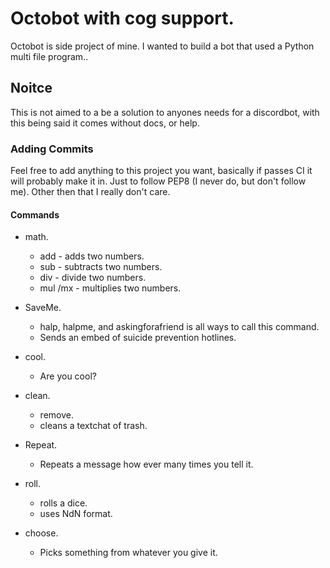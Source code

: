 # Octobot with cog support.
Octobot is side project of mine. I wanted to build a bot that used a Python multi file program..

## Noitce 
This is not aimed to a be a solution to anyones needs for a discordbot, with this being said it comes without docs, or help. 

### Adding Commits 
Feel free to add anything to this project you want, basically if passes CI it will probably make it in. 
Just to follow PEP8 (I never do, but don't follow me). Other then that I really don't care.

#### Commands 
- math.
  - add - adds two numbers.
  - sub - subtracts two numbers.
  - div - divide two numbers.
  - mul /mx - multiplies two numbers.
 
- SaveMe.
	- halp, halpme, and askingforafriend is all ways to call this command.
	- Sends an embed of suicide prevention hotlines.

- cool.
	- Are you cool?

- clean.
	- remove.
	- cleans a textchat of trash.

- Repeat.
	- Repeats a message how ever many times you tell it.

- roll.
	- rolls a dice.
	- uses NdN format.
 
- choose.
	- Picks something from whatever you give it.
